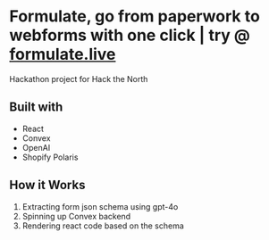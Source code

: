 # Formulate, go from paperwork to webforms with one click | try @ [formulate.live](https://www.formulate.live)

Hackathon project for Hack the North

## Built with

- React
- Convex
- OpenAI
- Shopify Polaris

## How it Works

1. Extracting form json schema using gpt-4o
2. Spinning up Convex backend
3. Rendering react code based on the schema
